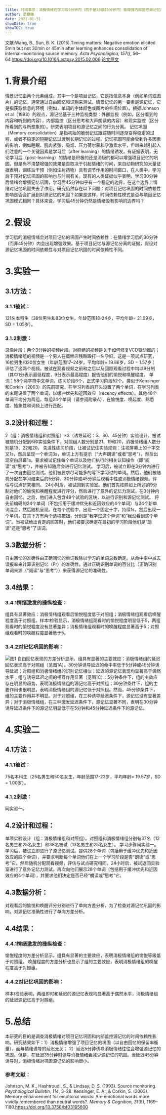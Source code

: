 ```yaml
---
title: 时间事项：消极情绪在学习后5分钟内（而不是30或45分钟内）能增强内部监控源记忆的巩固
author: 范穗穗
date: 2021-01-31
showDate: true
showTOC: true
---
```

文献:Wang, B., Sun, B. K. (2015).Timing matters: Negative emotion elicited 5min but not 30min or 45min after learning enhances consolidation of internal-monitoring source memory. *Acta Psychologica, 157*(), 56–64.https://doi.org/10.1016/j.actpsy.2015.02.006
[论文原文](../Source_Files/2021-01-31-FSS2.pdf)
# 1.背景介绍
情景记忆由两个元素组成，其中一个是项目记忆，它是指信息本身（例如单词或图片）的记忆，通常通过自由回忆和识别来测试。情景记忆的另一要素是源记忆，它是指获取信息的环境（例如，单词的字体颜色或图片的空间位置）。根据Johnson et al（1993）的观点，源记忆基于三种监视类型：外部监视（例如，区分看到的内容和听到的内容），内部监控（区分思考和大声朗读的内容）和现实监控（区分所看到的与所想象的）。研究表明项目和源记忆之间的行为分离。
记忆巩固（Memory consolidation）是指初始的脆弱记忆跟踪随时间逐渐变得稳定的过程，或者不稳定的短期记忆过渡到长期记忆的过程。记忆巩固可能会受到许多因素的影响，例如睡眠、肌肉紧张、吸烟、压力荷尔蒙和孕激素水平，但越来越引起人们注意的一个关键因素是学习后（after learning）的情绪诱发。有证据表明，无论学习后（post-learning）的情绪是积极的还是消极的都可以增强项目记忆的巩固。但是尚不清楚增强的效果是否取决于引起情绪的时间，来自动物研究的大量证据表明，训练后干预（例如注射药物）具有调节作用的时间窗口，在人类中，学习后干预对记忆巩固的影响也与时间有关。现有的人类证据似乎表明，学习30分钟后情绪会增强记忆巩固，学习后45分钟似乎有一个稳定的边界，在这个边界上情绪对记忆巩固失去了作用。研究仍然存在以下问题：对项目记忆巩固的时间依赖性影响是否会扩展到对源记忆的巩固？如果是这样，时间依赖性模式是否与项目记忆巩固模式相同？具体来说，学习后45分钟仍然是情绪没有影响的边界吗？
# 2.假设
学习后的消极情绪会对项目记忆的巩固产生时间依赖性：在情绪学习后的30分钟（而非45分钟）内会出现增强效果。基于项目记忆与源记忆分离的证据，假设对源记忆巩固的时间依赖性与对项目记忆巩固的时间依赖性不同。
# 3.实验一
## 3.1方法：
### 3.1.1被试：
121名本科生（38位男生和83位女生，年龄范围18-24岁，平均年龄= 21.09岁，SD = 1.05岁）。
### 3.1.2刺激：
录像片段：两个3分钟的视频片段。对照组的视频是关于如何修复VCD驱动器的；消极情绪组的视频是一个男人在蛋糕店残酷殴打一名孕妇。这是一项试点研究，16位男生和20位女生（年龄范围17–24岁，平均年龄= 19.86岁，SD = 1.57岁 ）评估了这两个视频。被试在观看视频之前和之后以及回顾观看过程中均以9分制（其中1分表示最低程度，9分表示最高程度）报告他们的愉悦和唤醒程度。
单词：58个两字符中文单词，练习阶段6个，正式学习阶段52个。类似于Kensinger和Corkin（2003）的先前研究，在学习列表的开头设置了两个单词，在学习列表的末尾设置了两个单词，以缓冲优先和近因效应（recency effects）。其他48个单词平均分为两组，每组24个单词（请参阅附录A），在愉悦度、唤起度、熟悉度、抽象性和词频上进行匹配。
## 3.2设计和过程：
2（组：消极情绪组和对照组）×3（诱导延迟：5、30、45分钟）实验设计。被试被随机分配到6种实验条件下，对照组人数分别是21、19和20，消极情绪组人数分别是19、22和20。
先进性练习阶段，让被试记住实验规则：注视屏幕上的十字交叉1s，然后呈现一个单词3s，单词上方有提示（“大声朗读”或者“思考”），然后出现空白屏幕1s。要求被试记住每个单词以及他们执行的相关认知操作（即“阅读”或“思考”），并被告知随后会进行记忆测试。
学习后，被试立即在3分钟内进行了一次自由回忆测试。他们被要求尽可能多的写下学习过的单词。然后，他们被随机分配在学习结束后的5分钟、30分钟或45分钟后观看中性或消极情绪视频。评估与试点研究相同。
24小时后，被试回到实验室。他们首先按照如上所述的9分制对他们的愉悦和唤醒程度进行评分，然后进行了意外的记忆力测试，在3分钟内自由回忆。之后，他们进入包含48个试验的区块，以进行识别和源记忆测试。
将先前编码的24个单词（不包括用于缓冲优先和近因效应的4个单词）与24个新单词混合，然后随机呈现。在每个试验中，出现一个固定十字，持续1s，然后出现一个单词，在其下方有两个选项按钮，分别是“我学过这个单词”和“我没看到这个单词”。当被试给出肯定的回答时，他们被要求确定在最初的学习阶段他们是“朗读”还是“思考”了该词。
## 3.3数据分析：
自由回忆的准确性由正确回忆的单词数除以学习的单词总数确定。从命中率中减去误报率来计算识别记忆（Pr）的准确性。通过正确识别单词的百分比（正确识别单词来源（“阅读”与“思考”））来获得源记忆的准确性。
## 3.4结果：
### 3.4.1情绪激发的操纵检查：
组具有显著效应：消极情绪组观看后愉悦程度低于对照组；消极情绪组观看后唤醒程度高于对照组。样本t检验显示，消极情绪组观看时的愉悦程度明显低于5，两组观看时的愉悦程度没有显著差异；消极情绪组观看时的唤醒程度显著高于5；对照组观看时的唤醒程度显著低于5。
### 3.4.2对记忆巩固的影响：
![图1](../Supporting_Information/2021-01-31-FSS2-Fig1.png)
自由回忆表现的方差分析显示，组具有显著的主要效应：消极情绪组的延迟回忆表现高于对照组（见图1A）。30分钟诱导延迟的命中率低于5分钟或45分钟诱导延迟；对照组和消极情绪组的识别记忆相似；延迟的源记忆表现均显著高于偶然水平；组与诱导延迟之间的相互作用显著（见图1C）：5分钟条件下，组的主效应存在明显的趋势，表明消极情绪组的源记忆高于对照组；30分钟条件下，组的主要作用也很明显，表明消极情绪组的源记忆低于对照组。然而，45分钟条件下，组的主要作用并不明显。对于对照组，在三种诱导延迟条件下，源记忆没有显著差异；对于消极情绪组，在三种激发延迟条件下，源记忆显著不同，表明在30分钟诱导延迟条件下的源记忆明显低于在5分钟和45分钟延迟条件下的源记忆。
# 4.实验二
## 4.1方法：
### 4.1.1被试：
75名本科生（25名男生和50名女生，年龄范围17-23岁，平均年龄= 19.57岁，SD = 1.00岁）。
### 4.1.2刺激：
同实验一。
## 4.2设计和过程：
单项实验设计（组：消极情绪组和对照组）。对照组和消极情绪组分别有37名（12名男生和25名女生）和38名被试（13名男生和25名女生）。
学习步骤同实验一。学习后，被试立即进行了源记忆测试。提供28个单词（包括用于缓冲优先和近因效应的四个单词），并要求判断每个单词他们在上一个学习阶段是否“朗读”或“思考”它。然后随机分配观看视频，评估与试点研究相同。24小时后，被试返回实验室进行了意外记忆力测试。再次向他们展示28个单词（包括用于缓冲优先和近因效应的4个单词），并要求他们决定是否已经“朗读或“思考”它。
## 4.3数据分析：
对观看后的愉悦和唤醒评分分别进行了单向方差分析，为了检查对源记忆巩固的影响，对源记忆准确性进行了单向方差分析。
## 4.4结果：
### 4.4.1情绪激发的操纵检查：
愉悦程度的方差分析显示，组具有显著的主要效应，表明消极情绪组的愉悦等级低于对照组。
唤醒程度的方差分析也显示了组的主要效应，表明消极情绪组的唤醒程度高于对照组。
### 4.4.2对记忆巩固的影响：
样本t检验表明，两组即时和延迟的源记忆表现均显著高于偶然水平，消极情绪组的延迟源记忆高于对照组。
# 5.总结
本研究的目的是调查消极情绪对项目记忆巩固和内部监控源记忆的时间依赖性影响。研究结果如下：1）消极情绪增强了项目记忆的巩固（以自由回忆的保留率衡量），而与情绪诱导的延迟无关； 2）延迟5分钟诱导消极情绪往往会增强源记忆的巩固。但是，在延迟35分钟时诱导消极情绪会减少源记忆的巩固。当延迟45分钟诱导时，消极情绪对巩固源记忆的影响很小。

### 参考文献：
Johnson, M. K., Hashtroudi, S., & Lindsay, D. S. (1993). Source monitoring. *Psychological Bulletin, 114*, 3–28.
Kensinger, E. A., & Corkin, S. (2003). Memory enhancement for emotional words: Are emotional words more vividly remembered than neutral words?. *Memory & Cognition, 31*(8), 1169–1180.https://doi.org/10.3758/bf03195800
